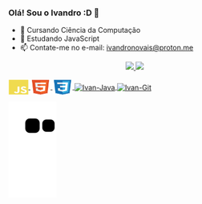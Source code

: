 ### Olá! Sou o Ivandro :D 👋

- 🔭 Cursando Ciência da Computação
- 🌱 Estudando JavaScript
- 📫 Contate-me no e-mail: ivandronovais@proton.me
<div align="center">
  <a href="https://github.com/ivnovais/ivnovais">
  <img height="160em" src="https://github-readme-stats.vercel.app/api?username=ivnovais&show_icons=true&theme=dracula&include_all_commits=true&count_private=true"/>
  <img height="160em" src="https://github-readme-stats.vercel.app/api/top-langs/?username=ivnovais&layout=compact&langs_count=7&theme=dracula"/>
</div>
<div style="display: inline_block"><br>
  <img align="center" alt="Ivan-JS" height="30" width="40" src="https://raw.githubusercontent.com/devicons/devicon/master/icons/javascript/javascript-plain.svg">
  <img align="center" alt="Ivan-HTML" height="30" width="40" src="https://raw.githubusercontent.com/devicons/devicon/master/icons/html5/html5-original.svg">
  <img align="center" alt="Ivan-CSS" height="30" width="40" src="https://raw.githubusercontent.com/devicons/devicon/master/icons/css3/css3-original.svg">
  <img align="center" alt="Ivan-Java" height="30" width="40" src="https://cdn.jsdelivr.net/gh/devicons/devicon/icons/java/java-original.svg">
  <img align="center" alt="Ivan-Git" height="30" width="40" src="https://cdn.jsdelivr.net/gh/devicons/devicon/icons/git/git-original.svg">
</div>
  
  
![snake gif](https://github.com/ivnovais/ivnovais/blob/output/github-contribution-grid-snake.svg)
